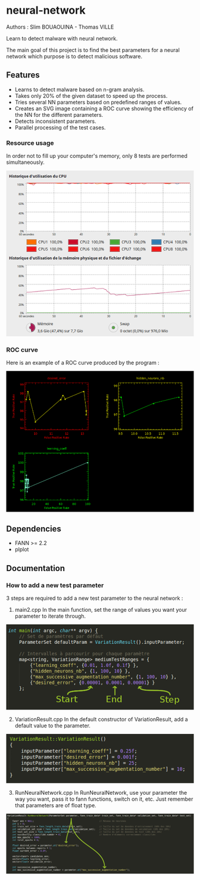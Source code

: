 # neural-network
Authors : Slim BOUAOUINA - Thomas VILLE

Learn to detect malware with neural network.

The main goal of this project is to find the best parameters for a neural network which purpose is to detect malicious software.

## Features
 * Learns to detect malware based on n-gram analysis.
 * Takes only 20% of the given dataset to speed up the process.
 * Tries several NN parameters based on predefined ranges of values.
 * Creates an SVG image containing a ROC curve showing the efficiency of the NN for the different parameters.
 * Detects inconsistent parameters.
 * Parallel processing of the test cases.

### Resource usage
In order not to fill up your computer's memory, only 8 tests are performed simultaneously.

![Screenshot of RAM and CPU usage](doc/ResourceUsage.png)

### ROC curve
Here is an example of a ROC curve produced by the program :

![ROC curve example](doc/roc-curve.png)

## Dependencies
 * FANN >= 2.2
 * plplot

## Documentation
### How to add a new test parameter
3 steps are required to add a new test parameter to the neural network :
1. main2.cpp
In the main function, set the range of values you want your parameter to iterate through.

![How to add a new test parameter : main2.cpp](doc/main.png)

2. VariationResult.cpp
In the default constructor of VariationResult, add a default value to the parameter.

![How to add a new test parameter : VariationResult.cpp](doc/VariationResult.png)

3. RunNeuralNetwork.cpp
In RunNeuralNetwork, use your parameter the way you want, pass it to fann functions, switch on it, etc. Just remember that parameters are of float type.

![How to add a new test parameter : RunNeuralNetwork.cpp](doc/RunNeuralNetwork.png)

